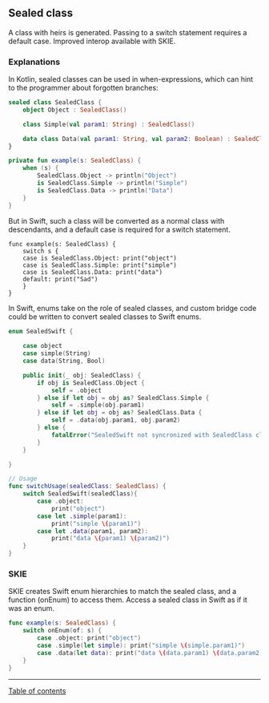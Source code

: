 ## Sealed class

A class with heirs is generated. Passing to a switch statement requires a default case. Improved interop available with SKIE.

### Explanations

In Kotlin, sealed classes can be used in when-expressions, which can hint to the programmer about forgotten branches:

```kotlin
sealed class SealedClass {
    object Object : SealedClass()

    class Simple(val param1: String) : SealedClass()

    data class Data(val param1: String, val param2: Boolean) : SealedClass()
}

private fun example(s: SealedClass) {
    when (s) {
        SealedClass.Object -> println("Object")
        is SealedClass.Simple -> println("Simple")
        is SealedClass.Data -> println("Data")
    }
}
```

But in Swift, such a class will be converted as a normal class with descendants, and a default case is required for a switch statement.

```switch
func example(s: SealedClass) {
    switch s {
    case is SealedClass.Object: print("object")
    case is SealedClass.Simple: print("simple")
    case is SealedClass.Data: print("data")
    default: print("Sad")
    }
}
```

In Swift, enums take on the role of sealed classes, and custom bridge code could be written to convert sealed classes to Swift enums.

```swift
enum SealedSwift {
    
    case object
    case simple(String)
    case data(String, Bool)

    public init(_ obj: SealedClass) {
        if obj is SealedClass.Object {
            self = .object
        } else if let obj = obj as? SealedClass.Simple {
            self = .simple(obj.param1)
        } else if let obj = obj as? SealedClass.Data {
            self = .data(obj.param1, obj.param2)
        } else {
            fatalError("SealedSwift not syncronized with SealedClass class")
        }
    }

}

// Usage
func switchUsage(sealedClass: SealedClass) {
    switch SealedSwift(sealedClass){
        case .object:
            print("object")
        case let .simple(param1):
            print("simple \(param1)")
        case let .data(param1, param2):
            print("data \(param1) \(param2)")
    }
}
```

### SKIE

SKIE creates Swift enum hierarchies to match the sealed class, and a function (onEnum) to access them. Access a sealed class in Swift as if it was an enum.

```swift
func example(s: SealedClass) {
    switch onEnum(of: s) {
        case .object: print("object")
        case .simple(let simple): print("simple \(simple.param1)")
        case .data(let data): print("data \(data.param1) \(data.param2)")
    }
}
```

---
[Table of contents](/README.md)